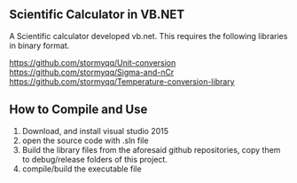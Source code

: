 Scientific Calculator in VB.NET
-----------

A Scientific calculator developed vb.net. This requires the following libraries in binary format.

https://github.com/stormyqq/Unit-conversion
https://github.com/stormyqq/Sigma-and-nCr
https://github.com/stormyqq/Temperature-conversion-library

How to Compile and Use
---------

1. Download, and install visual studio 2015
2. open the source code with .sln file
3. Build the library files from the aforesaid github repositories, copy them to debug/release folders of this project. 
3. compile/build the executable file 
